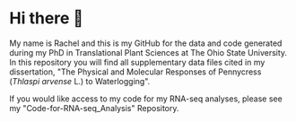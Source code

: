 # Hi there 👋

My name is Rachel and this is my GitHub for the data and code generated during my PhD in Translational Plant Sciences at The Ohio State University. In this repository you will find all supplementary data files cited in my dissertation, "The Physical and Molecular Responses of Pennycress (<i>Thlaspi arvense</i> L.) to Waterlogging".

If you would like access to my code for my RNA-seq analyses, please see my "Code-for-RNA-seq_Analysis" Repository.
